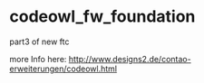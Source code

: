 # codeowl_fw_foundation
part3 of new ftc

more Info here: http://www.designs2.de/contao-erweiterungen/codeowl.html
